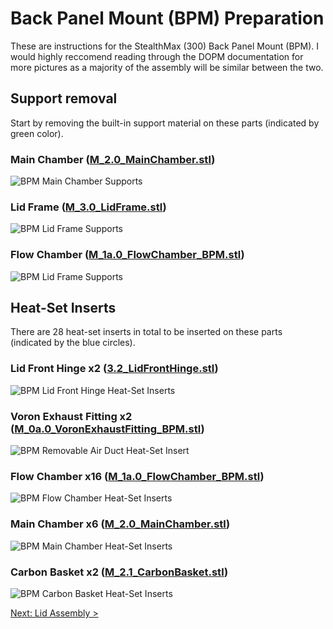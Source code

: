 # Back Panel Mount (BPM) Preparation

These are instructions for the StealthMax (300) Back Panel Mount (BPM). I would highly reccomend reading through the DOPM documentation for more pictures as a majority of the assembly will be similar between the two.

## Support removal

Start by removing the built-in support material on these parts (indicated by green color). 

### Main Chamber ([M_2.0_MainChamber.stl](../../STLs/2_MainChamber/StealthMax/M_2.0_MainChamber.stl))
![BPM Main Chamber Supports](../../assets/docs/BPM/supports_mainchamber.png)


### Lid Frame ([M_3.0_LidFrame.stl](../../STLs/3_Lid/StealthMax/M_3.0_LidFrame.stl))
![BPM Lid Frame Supports](../../assets/docs/BPM/supports_lidframe.png)

### Flow Chamber ([M_1a.0_FlowChamber_BPM.stl](../../STLs/1_FlowChamber/1a_BackPanelMount/StealthMax/M_1a.0_FlowChamber_BPM.stl))
![BPM Lid Frame Supports](../../assets/docs/BPM/supports_flowchamber.png)

## Heat-Set Inserts

There are 28 heat-set inserts in total to be inserted on these parts (indicated by the blue circles).

### Lid Front Hinge x2 ([3.2_LidFrontHinge.stl](../../STLs/3_Lid/3.2_LidFrontHinge.stl))
![BPM Lid Front Hinge Heat-Set Inserts](../../assets/docs/BPM/heatset_lidfronthinge.png)

### Voron Exhaust Fitting x2 ([M_0a.0_VoronExhaustFitting_BPM.stl](../../STLs/0_Mount/0a_BackPanelMount/StealthMax/M_0a.0_VoronExhaustFitting_BPM.stl))
![BPM Removable Air Duct Heat-Set Insert](../../assets/docs/BPM/heatset_voronexhaustfitting.png)

### Flow Chamber x16 ([M_1a.0_FlowChamber_BPM.stl](../../STLs/1_FlowChamber/1a_BackPanelMount/StealthMax/M_1a.0_FlowChamber_BPM.stl))
![BPM Flow Chamber Heat-Set Inserts](../../assets/docs/BPM/heatset_flowchamber.png)

### Main Chamber x6 ([M_2.0_MainChamber.stl](../../STLs/2_MainChamber/StealthMax/M_2.0_MainChamber.stl))
![BPM Main Chamber Heat-Set Inserts](../../assets/docs/BPM/heatset_mainchamber.png)

### Carbon Basket x2 ([M_2.1_CarbonBasket.stl](../../STLs/2_MainChamber/StealthMax/M_2.1_CarbonBasket.stl))
![BPM Carbon Basket Heat-Set Inserts](../../assets/docs/BPM/heatset_carbonbasket.png)

[Next: Lid Assembly >](Lid_Assembly.md)